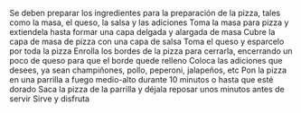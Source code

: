 Se deben preparar los ingredientes para la preparación de la pizza, tales como la masa, el queso, la salsa y las adiciones
Toma la masa para pizza y extiendela hasta formar una capa delgada y alargada de masa
Cubre la capa de masa de pizza con una capa de salsa
Toma el queso y esparcelo por toda la pizza
Enrolla los bordes de la pizza para cerrarla, encerrando un poco de queso para que el borde quede relleno
Coloca las adiciones que desees, ya sean champiñones, pollo, peperoni, jalapeños, etc
Pon la pizza en una parrilla a fuego medio-alto durante 10 minutos o hasta que esté dorado
Saca la pizza de la parrilla y déjala reposar unos minutos antes de servir
Sirve y disfruta